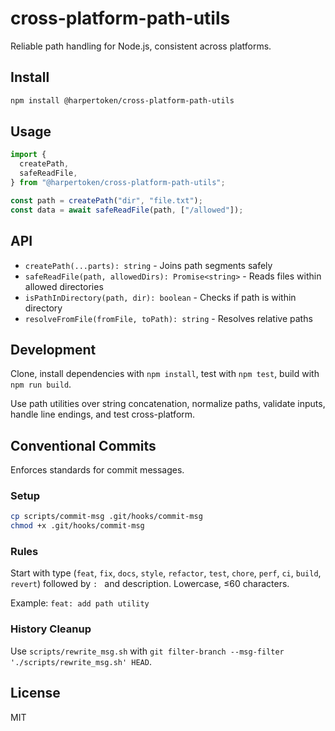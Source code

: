 # cross-platform-path-utils

Reliable path handling for Node.js, consistent across platforms.

## Install

```bash
npm install @harpertoken/cross-platform-path-utils
```

## Usage

```typescript
import {
  createPath,
  safeReadFile,
} from "@harpertoken/cross-platform-path-utils";

const path = createPath("dir", "file.txt");
const data = await safeReadFile(path, ["/allowed"]);
```

## API

- `createPath(...parts): string` - Joins path segments safely
- `safeReadFile(path, allowedDirs): Promise<string>` - Reads files within allowed directories
- `isPathInDirectory(path, dir): boolean` - Checks if path is within directory
- `resolveFromFile(fromFile, toPath): string` - Resolves relative paths

## Development

Clone, install dependencies with `npm install`, test with `npm test`, build with `npm run build`.

Use path utilities over string concatenation, normalize paths, validate inputs, handle line endings, and test cross-platform.

## Conventional Commits

Enforces standards for commit messages.

### Setup

```bash
cp scripts/commit-msg .git/hooks/commit-msg
chmod +x .git/hooks/commit-msg
```

### Rules

Start with type (`feat`, `fix`, `docs`, `style`, `refactor`, `test`, `chore`, `perf`, `ci`, `build`, `revert`) followed by `: ` and description. Lowercase, ≤60 characters.

Example: `feat: add path utility`

### History Cleanup

Use `scripts/rewrite_msg.sh` with `git filter-branch --msg-filter './scripts/rewrite_msg.sh' HEAD`.

## License

MIT
